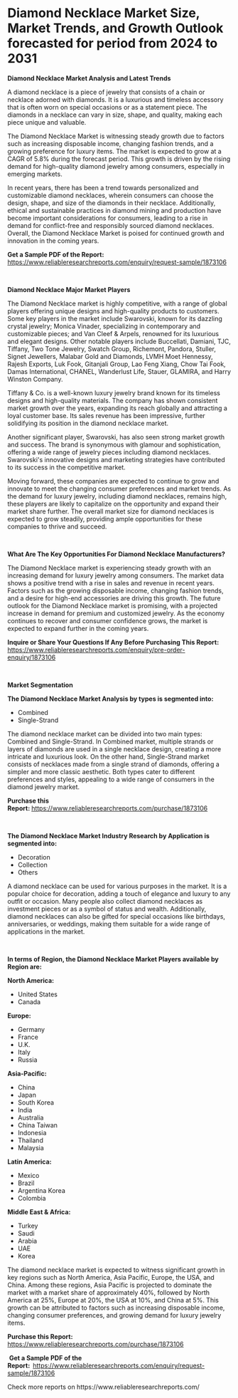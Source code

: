 <p><h1>Diamond Necklace Market Size, Market Trends, and Growth Outlook forecasted for period from 2024 to 2031</h1></p><p><strong>Diamond Necklace Market Analysis and Latest Trends</strong></p>
<p><p>A diamond necklace is a piece of jewelry that consists of a chain or necklace adorned with diamonds. It is a luxurious and timeless accessory that is often worn on special occasions or as a statement piece. The diamonds in a necklace can vary in size, shape, and quality, making each piece unique and valuable.</p><p>The Diamond Necklace Market is witnessing steady growth due to factors such as increasing disposable income, changing fashion trends, and a growing preference for luxury items. The market is expected to grow at a CAGR of 5.8% during the forecast period. This growth is driven by the rising demand for high-quality diamond jewelry among consumers, especially in emerging markets.</p><p>In recent years, there has been a trend towards personalized and customizable diamond necklaces, wherein consumers can choose the design, shape, and size of the diamonds in their necklace. Additionally, ethical and sustainable practices in diamond mining and production have become important considerations for consumers, leading to a rise in demand for conflict-free and responsibly sourced diamond necklaces. Overall, the Diamond Necklace Market is poised for continued growth and innovation in the coming years.</p></p>
<p><strong>Get a Sample PDF of the Report:&nbsp;</strong> <a href="https://www.reliableresearchreports.com/enquiry/request-sample/1873106">https://www.reliableresearchreports.com/enquiry/request-sample/1873106</a></p>
<p>&nbsp;</p>
<p><strong>Diamond Necklace Major Market Players</strong></p>
<p><p>The Diamond Necklace market is highly competitive, with a range of global players offering unique designs and high-quality products to customers. Some key players in the market include Swarovski, known for its dazzling crystal jewelry; Monica Vinader, specializing in contemporary and customizable pieces; and Van Cleef & Arpels, renowned for its luxurious and elegant designs. Other notable players include Buccellati, Damiani, TJC, Tiffany, Two Tone Jewelry, Swatch Group, Richemont, Pandora, Stuller, Signet Jewellers, Malabar Gold and Diamonds, LVMH Moet Hennessy, Rajesh Exports, Luk Fook, Gitanjali Group, Lao Feng Xiang, Chow Tai Fook, Damas International, CHANEL, Wanderlust Life, Stauer, GLAMIRA, and Harry Winston Company.</p><p>Tiffany & Co. is a well-known luxury jewelry brand known for its timeless designs and high-quality materials. The company has shown consistent market growth over the years, expanding its reach globally and attracting a loyal customer base. Its sales revenue has been impressive, further solidifying its position in the diamond necklace market.</p><p>Another significant player, Swarovski, has also seen strong market growth and success. The brand is synonymous with glamour and sophistication, offering a wide range of jewelry pieces including diamond necklaces. Swarovski's innovative designs and marketing strategies have contributed to its success in the competitive market.</p><p>Moving forward, these companies are expected to continue to grow and innovate to meet the changing consumer preferences and market trends. As the demand for luxury jewelry, including diamond necklaces, remains high, these players are likely to capitalize on the opportunity and expand their market share further. The overall market size for diamond necklaces is expected to grow steadily, providing ample opportunities for these companies to thrive and succeed.</p></p>
<p>&nbsp;</p>
<p><strong>What Are The Key Opportunities For Diamond Necklace Manufacturers?</strong></p>
<p><p>The Diamond Necklace market is experiencing steady growth with an increasing demand for luxury jewelry among consumers. The market data shows a positive trend with a rise in sales and revenue in recent years. Factors such as the growing disposable income, changing fashion trends, and a desire for high-end accessories are driving this growth. The future outlook for the Diamond Necklace market is promising, with a projected increase in demand for premium and customized jewelry. As the economy continues to recover and consumer confidence grows, the market is expected to expand further in the coming years.</p></p>
<p><strong>Inquire or Share Your Questions If Any Before Purchasing This Report:</strong> <a href="https://www.reliableresearchreports.com/enquiry/pre-order-enquiry/1873106">https://www.reliableresearchreports.com/enquiry/pre-order-enquiry/1873106</a></p>
<p>&nbsp;</p>
<p><strong>Market Segmentation</strong></p>
<p><strong>The Diamond Necklace Market Analysis by types is segmented into:</strong></p>
<p><ul><li>Combined</li><li>Single-Strand</li></ul></p>
<p><p>The diamond necklace market can be divided into two main types: Combined and Single-Strand. In Combined market, multiple strands or layers of diamonds are used in a single necklace design, creating a more intricate and luxurious look. On the other hand, Single-Strand market consists of necklaces made from a single strand of diamonds, offering a simpler and more classic aesthetic. Both types cater to different preferences and styles, appealing to a wide range of consumers in the diamond jewelry market.</p></p>
<p><strong>Purchase this Report:&nbsp;</strong><a href="https://www.reliableresearchreports.com/purchase/1873106">https://www.reliableresearchreports.com/purchase/1873106</a></p>
<p>&nbsp;</p>
<p><strong>The Diamond Necklace Market Industry Research by Application is segmented into:</strong></p>
<p><ul><li>Decoration</li><li>Collection</li><li>Others</li></ul></p>
<p><p>A diamond necklace can be used for various purposes in the market. It is a popular choice for decoration, adding a touch of elegance and luxury to any outfit or occasion. Many people also collect diamond necklaces as investment pieces or as a symbol of status and wealth. Additionally, diamond necklaces can also be gifted for special occasions like birthdays, anniversaries, or weddings, making them suitable for a wide range of applications in the market.</p></p>
<p>&nbsp;</p>
<p><strong>In terms of Region, the Diamond Necklace Market Players available by Region are:</strong></p>
<p>
    <p> <strong> North America: </strong>
        <ul>
            <li>United States</li>
            <li>Canada</li>
        </ul>
        </p> 
    <p> <strong> Europe: </strong>
        <ul>
            <li>Germany</li>
            <li>France</li>
            <li>U.K.</li>
            <li>Italy</li>
            <li>Russia</li>
        </ul>
        </p> 
    <p> <strong> Asia-Pacific: </strong>
        <ul>
            <li>China</li>
            <li>Japan</li>
            <li>South Korea</li>
            <li>India</li>
            <li>Australia</li>
            <li>China Taiwan</li>
            <li>Indonesia</li>
            <li>Thailand</li>
            <li>Malaysia</li>
        </ul>
        </p> 
    <p> <strong> Latin America: </strong>
        <ul>
            <li>Mexico</li>
            <li>Brazil</li>
            <li>Argentina Korea</li>
            <li>Colombia</li>
        </ul>
        </p> 
    <p> <strong> Middle East & Africa: </strong>
        <ul>
            <li>Turkey</li>
            <li>Saudi</li>
            <li>Arabia</li>
            <li>UAE</li>
            <li>Korea</li>
        </ul>
    </p>
    </p>
<p><p>The diamond necklace market is expected to witness significant growth in key regions such as North America, Asia Pacific, Europe, the USA, and China. Among these regions, Asia Pacific is projected to dominate the market with a market share of approximately 40%, followed by North America at 25%, Europe at 20%, the USA at 10%, and China at 5%. This growth can be attributed to factors such as increasing disposable income, changing consumer preferences, and growing demand for luxury jewelry items.</p></p>
<p><strong>Purchase this Report: </strong><a href="https://www.reliableresearchreports.com/purchase/1873106">https://www.reliableresearchreports.com/purchase/1873106</a></p>
<p>&nbsp;<strong>Get a Sample PDF of the Report:&nbsp;&nbsp;</strong><a href="https://www.reliableresearchreports.com/enquiry/request-sample/1873106">https://www.reliableresearchreports.com/enquiry/request-sample/1873106</a></p>
<p><strong></strong></p>
<p>Check more reports on https://www.reliableresearchreports.com/</p>